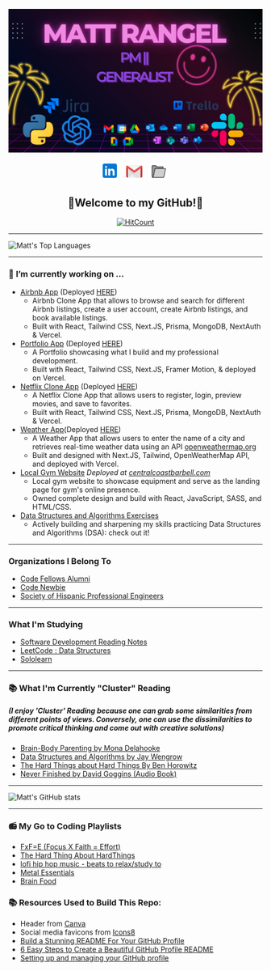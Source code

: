 ![header img here](./images/header-pm.png)

<p align="center">
<!-- I have a theory that GitHub does not support the ability to open a link in a new tab. I could only find evidence that it is not possible. -->
<a href="https://www.linkedin.com/in/rangel-matt/" target="_blank" rel="noopener noreferrer"><img height="38" src="./images/linkedin.png"></a>&nbsp;&nbsp;
<!-- <a href="https://dev.to/hexxking" target="_blank" rel="noopener noreferrer"><img height="35" src="./images/dev.png"></a>&nbsp;&nbsp; -->
<a href="mailto:mattrangel@gmail.com" target="_blank" rel="noopener noreferrer"><img height="35" src="./images/gmail.png"></a>&nbsp;&nbsp;
<!-- <a href="https://dev.to/hexxking" target="_blank" rel="noopener noreferrer"><img height="35" src="./images/dev.png"></a>&nbsp;&nbsp; -->
<a href="https://www.mattjrangel.com/" target="_blank" rel="noopener noreferrer"><img height="35" src="./images/portfolio.png"></a>&nbsp;&nbsp;
</p>

<h2 align="center">🤘Welcome to my GitHub!🤘</h2>

<div align="center">
<!-- <img src="https://visitor-badge.glitch.me/badge?page_id=rangelMatt.rangelMatt" width="110px"> -->

[![HitCount](https://hits.dwyl.com/rangelMatt/rangelMatt.svg?style=flat&show=unique)](http://hits.dwyl.com/rangelMatt/rangelMatt)

</div>

---

![Matt's Top Languages](https://github-readme-stats-git-masterrstaa-rickstaa.vercel.app/api/top-langs/?username=rangelMatt&layout=compact&theme=transparent&card_width=800&langs_count=10)

---

### 🔭 **I’m currently working on ...**

- [Airbnb App](https://github.com/rangelMatt/airstay) (Deployed [HERE](https://rent-stay.vercel.app/))
  - Airbnb Clone App that allows to browse and search for different Airbnb listings, create a user account, create Airbnb listings, and book available listings.
  - Built with React, Tailwind CSS, Next.JS, Prisma, MongoDB, NextAuth & Vercel.
- [Portfolio App](https://github.com/rangelMatt/mattjrangel) (Deployed [HERE](https://www.mattjrangel.com/))
  - A Portfolio showcasing what I build and my professional development.
  - Built with React, Tailwind CSS, Next.JS, Framer Motion, & deployed on Vercel.
- [Netflix Clone App](https://github.com/rangelMatt/web-movie) (Deployed [HERE](http://webmovie-pivcxxbqd-rangelmatt.vercel.app))
  - A Netflix Clone App that allows users to register, login, preview movies, and save to favorites.
  - Built with React, Tailwind CSS, Next.JS, Prisma, MongoDB, NextAuth & Vercel.
- [Weather App](https://github.com/rangelMatt/weather-nextjs)(Deployed [HERE](http://weather-nextjs-sand.vercel.app))
  - A Weather App that allows users to enter the name of a city and retrieves real-time weather data using an API [openweathermap.org](https://openweathermap.org/current#zip)
  - Built and designed with Next.JS, Tailwind, OpenWeatherMap API, and deployed with Vercel.
- [Local Gym Website](https://github.com/rangelMatt/ccb-app) _Deployed at [centralcoastbarbell.com](https://centralcoastbarbell.com)_
  - Local gym website to showcase equipment and serve as the landing page for gym's online presence.
  - Owned complete design and build with React, JavaScript, SASS, and HTML/CSS.
- [Data Structures and Algorithms Exercises](https://github.com/rangelMatt/dsa-exercises/blob/main/README.md)
  - Actively building and sharpening my skills practicing Data Structures and Algorithms (DSA): check out it!
  <!-- - Frontend
  - Backend -->

---

### **Organizations I Belong To**

- [Code Fellows Alumni](https://www.linkedin.com/school/code-fellows/people/)
- [Code Newbie](https://www.codenewbie.org/)
- [Society of Hispanic Professional Engineers](https://shpe.soe.ucsc.edu/shpe-national)

---

<h3> What I'm Studying</h3>

- [Software Development Reading Notes](https://rangelmatt.github.io/reading-notes/)
- [LeetCode : Data Structures](https://leetcode.com/rangelMatt/)
- [Sololearn](https://www.sololearn.com/profile/25311355)

---

<h3> 📚 What I'm Currently "Cluster" Reading</h3>

<h5>(I enjoy 'Cluster' Reading because one can grab some similarities from different points of views. Conversely, one can use the dissimilarities to promote critical thinking and come out with creative solutions)</h5>

- [Brain-Body Parenting by Mona Delahooke](https://monadelahooke.com/brain-body-parenting/)
- [Data Structures and Algorithms by Jay Wengrow](https://www.amazon.com/Common-Sense-Guide-Structures-Algorithms-Second-dp-1680507222/dp/1680507222/ref=dp_ob_title_bk5)
- [The Hard Things about Hard Things By Ben Horowitz](https://www.amazon.com/Hard-Thing-About-Things-Building/dp/0062273205)
- [Never Finished by David Goggins (Audio Book)](https://davidgoggins.com/)

---

![Matt's GitHub stats](https://github-readme-stats-git-masterrstaa-rickstaa.vercel.app/api?username=rangelMatt&show_icons=true&theme=transparent)

---

<h3>📻 My Go to Coding Playlists</h3>

- [FxF=E (Focus X Faith = Effort)](https://open.spotify.com/playlist/0kyldDeWZ7KDCoM74eiaIM?si=d6084a4c949d499a)
- [The Hard Thing About HardThings](https://open.spotify.com/playlist/7niXfDop7ANDPWCEes7qp9?si=5b3be2c1cbca4fdc)
- [lofi hip hop music - beats to relax/study to](https://open.spotify.com/playlist/0vvXsWCC9xrXsKd4FyS8kM?si=6c21dcd234ad44c0)
- [Metal Essentials](https://open.spotify.com/playlist/37i9dQZF1DWWOaP4H0w5b0?si=cff9c46b446c489a)
- [Brain Food](https://open.spotify.com/playlist/37i9dQZF1DWXLeA8Omikj7?si=9e645b5d16dc4ac9)

<footer>
<h3>📚 Resources Used to Build This Repo:</h3>

- Header from <a href="https://www.canva.com/">Canva</a>
- Social media favicons from <a href="https://icons8.com">Icons8</a>
- <a href="https://towardsdatascience.com/build-a-stunning-readme-for-your-github-profile-9b80434fe5d7">Build a Stunning README For Your GitHub Profile</a>
- <a href="https://sarah-hart-landolt.medium.com/6-easy-steps-to-create-a-beautiful-github-profile-readme-edc7840b2c7">6 Easy Steps to Create a Beautiful GitHub Profile README</a>
- <a href="https://docs.github.com/en/github/setting-up-and-managing-your-github-profile">Setting up and managing your GitHub profile
</a>
</footer>

<!--
**rangelMatt/rangelMatt** is a ✨ _special_ ✨ repository because its `README.md` (this file) appears on your GitHub profile.

Here are some ideas to get you started:

- 🔭 I’m currently working on ...
- 🌱 I’m currently learning ...
- 👯 I’m looking to collaborate on ...
- 🤔 I’m looking for help with ...
- 💬 Ask me about ...
- 📫 How to reach me: ...
- 😄 Pronouns: ...
- ⚡ Fun fact: ...
-->
